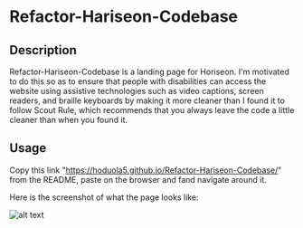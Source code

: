 # Refactor-Hariseon-Codebase

## Description

Refactor-Hariseon-Codebase is a landing page for Horiseon. I'm motivated to do this so as to ensure that people with disabilities can access the website using assistive technologies such as video captions, screen readers, and braille keyboards by making it more cleaner than I found it to follow Scout Rule, which recommends that you always leave the code a little cleaner than when you found it.

## Usage

Copy this link "https://hoduola5.github.io/Refactor-Hariseon-Codebase/" from the README, paste on the browser and fand navigate around it.

Here is the screenshot of what the page looks like:

![alt text](assets/images/Refactor-Hariseon.png)
